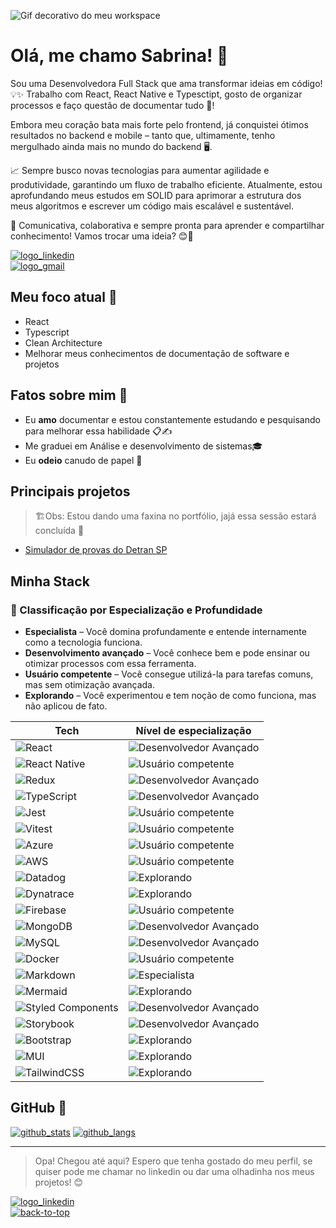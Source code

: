 ![Gif decorativo do meu workspace][gif_workspace]

# Olá, me chamo Sabrina! 👋

Sou uma Desenvolvedora Full Stack que ama transformar ideias em código! 💡✨
Trabalho com React, React Native e Typesctipt, gosto de organizar processos e faço questão de documentar tudo 📑!

Embora meu coração bata mais forte pelo frontend, já conquistei ótimos resultados no backend e mobile – tanto que, ultimamente, tenho mergulhado ainda mais no mundo do backend 🖥️.

📈 Sempre busco novas tecnologias para aumentar agilidade e produtividade, garantindo um fluxo de trabalho eficiente. Atualmente, estou aprofundando meus estudos em SOLID para aprimorar a estrutura dos meus algoritmos e escrever um código mais escalável e sustentável.

💬 Comunicativa, colaborativa e sempre pronta para aprender e compartilhar conhecimento! Vamos trocar uma ideia? 😊🚀

[![logo_linkedin]](https://www.linkedin.com/in/sabrina-poderis)  
[![logo_gmail]](mailto:sabrina.poderis@gmail.com)  

## Meu foco atual 🎯

- React
- Typescript
- Clean Architecture
- Melhorar meus conhecimentos de documentação de software e projetos

## Fatos sobre mim 📌

- Eu **amo** documentar e estou constantemente estudando e pesquisando para melhorar essa habilidade 📋✍️
- Me graduei em Análise e desenvolvimento de sistemas🎓
- Eu **odeio** canudo de papel 🥤

## Principais projetos

> 🏗️Obs: Estou dando uma faxina no portfólio, jajá essa sessão estará concluída 🚧

- [Simulador de provas do Detran SP](https://github.com/Sabrina-Poderis/detran-sp-practice-exam)

## Minha Stack

### 🎯 Classificação por Especialização e Profundidade

- **Especialista** – Você domina profundamente e entende internamente como a tecnologia funciona.
- **Desenvolvimento avançado** – Você conhece bem e pode ensinar ou otimizar processos com essa ferramenta.
- **Usuário competente** – Você consegue utilizá-la para tarefas comuns, mas sem otimização avançada.
- **Explorando** – Você experimentou e tem noção de como funciona, mas não aplicou de fato.

| Tech                                    | Nível de especialização                           |
|-----------------------------------------|---------------------------------------------------|
| ![React][react]                         | ![Desenvolvedor Avançado][desenvolvedor_avancado] |
| ![React Native][react-native]           | ![Usuário competente][usuario_competente]         |
| ![Redux][redux]                         | ![Desenvolvedor Avançado][desenvolvedor_avancado] |
| ![TypeScript][typescript]               | ![Desenvolvedor Avançado][desenvolvedor_avancado] |
| ![Jest][jest]                           | ![Usuário competente][usuario_competente]         |
| ![Vitest][vitest]                       | ![Usuário competente][usuario_competente]         |
| ![Azure][azure]                         | ![Usuário competente][usuario_competente]         |
| ![AWS][aws]                             | ![Usuário competente][usuario_competente]         |
| ![Datadog][datadog]                     | ![Explorando][explorando]                         |
| ![Dynatrace][dynatrace]                 | ![Explorando][explorando]                         |
| ![Firebase][firebase]                   | ![Usuário competente][usuario_competente]         |
| ![MongoDB][mongodb]                     | ![Desenvolvedor Avançado][desenvolvedor_avancado] |
| ![MySQL][mysql]                         | ![Desenvolvedor Avançado][desenvolvedor_avancado] |
| ![Docker][docker]                       | ![Usuário competente][usuario_competente]         |
| ![Markdown][markdown]                   | ![Especialista][especialista]                     |
| ![Mermaid][mermaid]                     | ![Explorando][explorando]                         |
| ![Styled Components][styled-components] | ![Desenvolvedor Avançado][desenvolvedor_avancado] |
| ![Storybook][storybook]                 | ![Desenvolvedor Avançado][desenvolvedor_avancado] |
| ![Bootstrap][bootstrap]                 | ![Explorando][explorando]                         |
| ![MUI][mui]                             | ![Explorando][explorando]                         |
| ![TailwindCSS][tailwind_css]            | ![Explorando][explorando]                         |

## GitHub 💾

[![github_stats]](https://github.com/Sabrina-Poderis/)
[![github_langs]](https://github.com/Sabrina-Poderis/)

---

> Opa! Chegou até aqui? Espero que tenha gostado do meu perfil, se quiser pode me chamar no linkedin ou dar uma olhadinha nos meus projetos! 😊

[![logo_linkedin]](https://www.linkedin.com/in/sabrina-poderis)  
[![back-to-top]](#olá-me-chamo-sabrina-)  

<!-- Lista de Links -->
[especialista]: https://img.shields.io/badge/🔥_especialista-8B0000?style=for-the-badge  
[desenvolvedor_avancado]: https://img.shields.io/badge/🚀_desenvolvimento_avançado-FF4500?style=for-the-badge  
[usuario_competente]: https://img.shields.io/badge/⚒️_usuário_competente-4682B4?style=for-the-badge 
[explorando]: https://img.shields.io/badge/🔍_explorando-1997B5168363?style=for-the-badge  
[alta_produtividade]: https://img.shields.io/badge/⚡_alta_produtividade-008000?style=for-the-badge  
[produtividade_media]: https://img.shields.io/badge/🔹_produtividade_média-32CD32?style=for-the-badge  
[baixa_produtividade]: https://img.shields.io/badge/⏳_baixa_produtividade-DAA520?style=for-the-badge  
[back-to-top]: https://img.shields.io/badge/Voltar_ao_início-0ab855?style=for-the-badge
[aws]: https://img.shields.io/badge/AWS-FF9900?style=for-the-badge&logo=amazon-aws&logoColor=white
[azure]: https://img.shields.io/badge/azure-0072C6?style=for-the-badge&logo=microsoftazure&logoColor=white
[bootstrap]: https://img.shields.io/badge/bootstrap-8511FA?style=for-the-badge&logo=bootstrap&logoColor=white
[datadog]: https://img.shields.io/badge/datadog-632CA6?style=for-the-badge&logo=datadog&logoColor=white
[docker]: https://img.shields.io/badge/docker-0db7ed?style=for-the-badge&logo=docker&logoColor=white
[dynatrace]: https://img.shields.io/badge/dynatrace-7433AB?style=for-the-badge
[firebase]: https://img.shields.io/badge/firebase-a08021?style=for-the-badge&logo=firebase&logoColor=ffcd34
[gif_workspace]: https://neocha-content.oss-cn-hongkong.aliyuncs.com/wp-content/uploads/sites/2/2016/11/1041uuu-12.gif
[github_langs]: https://github-readme-stats.vercel.app/api/top-langs/?username=Sabrina-Poderis&hide=html,blade,handlebars,shell&layout=compact&theme=tokyonight
[github_stats]: https://github-readme-stats.vercel.app/api?username=Sabrina-Poderis&show_icons=true&theme=tokyonight
[jest]: https://img.shields.io/badge/jest-C21325?style=for-the-badge&logo=jest&logoColor=white
[logo_gmail]: https://img.shields.io/badge/Gmail-D14836?style=for-the-badge&logo=gmail&logoColor=white
[logo_linkedin]: https://img.shields.io/badge/LinkedIn-0077B5?style=for-the-badge&logo=linkedin&logoColor=white
[markdown]: https://img.shields.io/badge/markdown-000000?style=for-the-badge&logo=markdown&logoColor=white
[mermaid]: https://img.shields.io/badge/mermaid-FF3E74?style=for-the-badge
[mongodb]: https://img.shields.io/badge/MongoDB-4ea94b?style=for-the-badge&logo=mongodb&logoColor=white
[mui]: https://img.shields.io/badge/MUI-0081CB?style=for-the-badge&logo=mui&logoColor=white
[mysql]: https://img.shields.io/badge/mysql-4479A1?style=for-the-badge&logo=mysql&logoColor=white
[react-native]: https://img.shields.io/badge/react_native-20232a?style=for-the-badge&logo=react&logoColor=61DAFB
[react]: https://img.shields.io/badge/react-20232a?style=for-the-badge&logo=react&logoColor=61DAFB
[redux]: https://img.shields.io/badge/redux-593d88?style=for-the-badge&logo=redux&logoColor=white
[storybook]: https://img.shields.io/badge/-Storybook-FF4785?style=for-the-badge&logo=storybook&logoColor=white
[styled-components]: https://img.shields.io/badge/styled--components-DB7093?style=for-the-badge&logo=styled-components&logoColor=white
[tailwind_css]: https://img.shields.io/badge/tailwindcss-38B2AC?style=for-the-badge&logo=tailwind-css&logoColor=white
[typescript]: https://img.shields.io/badge/typescript-007ACC?style=for-the-badge&logo=typescript&logoColor=white
[vitest]: https://img.shields.io/badge/Vitest-252529?style=for-the-badge&logo=vitest&logoColor=FCC72B
